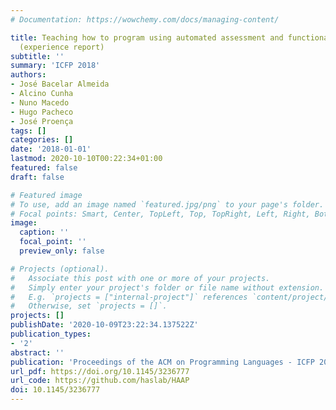```yaml
---
# Documentation: https://wowchemy.com/docs/managing-content/

title: Teaching how to program using automated assessment and functional glossy games
  (experience report)
subtitle: ''
summary: 'ICFP 2018'
authors:
- José Bacelar Almeida
- Alcino Cunha
- Nuno Macedo
- Hugo Pacheco
- José Proença
tags: []
categories: []
date: '2018-01-01'
lastmod: 2020-10-10T00:22:34+01:00
featured: false
draft: false

# Featured image
# To use, add an image named `featured.jpg/png` to your page's folder.
# Focal points: Smart, Center, TopLeft, Top, TopRight, Left, Right, BottomLeft, Bottom, BottomRight.
image:
  caption: ''
  focal_point: ''
  preview_only: false

# Projects (optional).
#   Associate this post with one or more of your projects.
#   Simply enter your project's folder or file name without extension.
#   E.g. `projects = ["internal-project"]` references `content/project/deep-learning/index.md`.
#   Otherwise, set `projects = []`.
projects: []
publishDate: '2020-10-09T23:22:34.137522Z'
publication_types:
- '2'
abstract: ''
publication: 'Proceedings of the ACM on Programming Languages - ICFP 2018'
url_pdf: https://doi.org/10.1145/3236777
url_code: https://github.com/haslab/HAAP
doi: 10.1145/3236777
---
```

